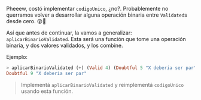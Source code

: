 Pheeew, costó implementar `codigoUnico`, ¿no?. Probablemente no querramos volver a desarrollar alguna operación binaria entre `Validated`s desde cero. :astonished::gun:

Así que antes de continuar, la vamos a generalizar: `aplicarBinarioValidated`. Esta será una función que tome una operación binaria, y dos valores validados, y los combine.

Ejemplo:

```haskell
> aplicarBinarioValidated (+) (Valid 4) (Doubtful 5 "X deberia ser par" )
Doubtful 9 "X deberia ser par"
```

> Implementá `aplicarBinarioValidated` y reimplementá `codigoUnico` usando esta función.



